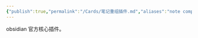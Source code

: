 ```yaml
---
{"publish":true,"permalink":"/Cards/笔记重组插件.md","aliases":"note composor","created":"2025-07-10","modified":"2025-07-10","published":"2025-07-10T22:34:27.591+08:00","cssclasses":""}
---
```



obsidian 官方核心插件。
